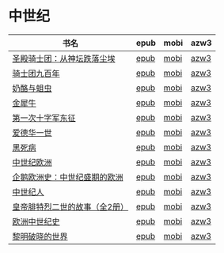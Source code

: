 # 中世纪

| 书名 | epub | mobi | azw3 |
| --- | --- | --- | --- |
| [圣殿骑士团：从神坛跌落尘埃](http://ct.dalanmei.com/f/31084289-570171111-dda17f) | [epub](http://ct.dalanmei.com/f/31084289-570171111-dda17f) | [mobi](http://ct.dalanmei.com/f/31084289-570290628-0f5336) | [azw3](http://ct.dalanmei.com/f/31084289-570359931-30e28e) |
| [骑士团九百年](http://ct.dalanmei.com/f/31084289-570163913-3703be) | [epub](http://ct.dalanmei.com/f/31084289-570163913-3703be) | [mobi](http://ct.dalanmei.com/f/31084289-570316179-36dace) | [azw3](http://ct.dalanmei.com/f/31084289-571380866-e3101f) |
| [奶酪与蛆虫](http://ct.dalanmei.com/f/31084289-570141706-a98fa2) | [epub](http://ct.dalanmei.com/f/31084289-570141706-a98fa2) | [mobi](http://ct.dalanmei.com/f/31084289-570355123-de0719) | [azw3](http://ct.dalanmei.com/f/31084289-571402962-3c375c) |
| [金犀牛](http://ct.dalanmei.com/f/31084289-571651350-6c7269) | [epub](http://ct.dalanmei.com/f/31084289-571651350-6c7269) | [mobi](http://ct.dalanmei.com/f/31084289-572120063-a9fcd1) | [azw3](http://ct.dalanmei.com/f/31084289-572180156-f3a372) |
| [第一次十字军东征](http://ct.dalanmei.com/f/31084289-571532693-5655d4) | [epub](http://ct.dalanmei.com/f/31084289-571532693-5655d4) | [mobi](http://ct.dalanmei.com/f/31084289-571802311-58f566) | [azw3](http://ct.dalanmei.com/f/31084289-572195127-5a487d) |
| [爱德华一世](http://ct.dalanmei.com/f/31084289-571549218-13f10a) | [epub](http://ct.dalanmei.com/f/31084289-571549218-13f10a) | [mobi](http://ct.dalanmei.com/f/31084289-571826728-8dfb93) | [azw3](http://ct.dalanmei.com/f/31084289-572199960-3e2ac8) |
| [黑死病](http://ct.dalanmei.com/f/31084289-571603830-b87f98) | [epub](http://ct.dalanmei.com/f/31084289-571603830-b87f98) | [mobi](http://ct.dalanmei.com/f/31084289-571737540-7d190f) | [azw3](http://ct.dalanmei.com/f/31084289-571916626-506758) |
| [中世纪欧洲](http://ct.dalanmei.com/f/31084289-571497632-4857f0) | [epub](http://ct.dalanmei.com/f/31084289-571497632-4857f0) | [mobi](http://ct.dalanmei.com/f/31084289-571774781-8fab65) | [azw3](http://ct.dalanmei.com/f/31084289-571919279-88f613) |
| [企鹅欧洲史：中世纪盛期的欧洲](http://ct.dalanmei.com/f/31084289-571500593-b661ba) | [epub](http://ct.dalanmei.com/f/31084289-571500593-b661ba) | [mobi](http://ct.dalanmei.com/f/31084289-571775185-a352e9) | [azw3](http://ct.dalanmei.com/f/31084289-571920087-5f0079) |
| [中世纪人](http://ct.dalanmei.com/f/31084289-571539321-46d9ef) | [epub](http://ct.dalanmei.com/f/31084289-571539321-46d9ef) | [mobi](http://ct.dalanmei.com/f/31084289-571807224-e10be9) | [azw3](http://ct.dalanmei.com/f/31084289-571992220-9aac1b) |
| [皇帝腓特烈二世的故事（全2册）](http://ct.dalanmei.com/f/31084289-571549831-4145ca) | [epub](http://ct.dalanmei.com/f/31084289-571549831-4145ca) | [mobi](http://ct.dalanmei.com/f/31084289-571837542-af89c4) | [azw3](http://ct.dalanmei.com/f/31084289-572065881-a93758) |
| [欧洲中世纪史](http://ct.dalanmei.com/f/31084289-571581447-8b6d04) | [epub](http://ct.dalanmei.com/f/31084289-571581447-8b6d04) | [mobi](http://ct.dalanmei.com/f/31084289-571737064-7eb6b9) | [azw3](http://ct.dalanmei.com/f/31084289-571862147-e1c97e) |
| [黎明破晓的世界](http://ct.dalanmei.com/f/31084289-571423585-c3e756) | [epub](http://ct.dalanmei.com/f/31084289-571423585-c3e756) | [mobi](http://ct.dalanmei.com/f/31084289-571782273-3f1dae) | [azw3](http://ct.dalanmei.com/f/31084289-571883413-e7e1c6) |
